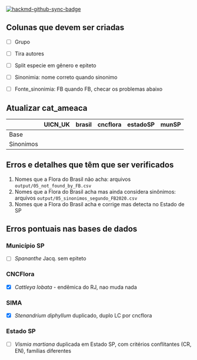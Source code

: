 [![hackmd-github-sync-badge](https://hackmd.io/a1llZOqCTw6DEZoUCJ1q2g/badge)](https://hackmd.io/a1llZOqCTw6DEZoUCJ1q2g)


## Colunas que devem ser criadas 

- [ ] Grupo
- [ ] Tira autores
- [ ] Split especie em gênero e epiteto
- [ ] Sinonimia: nome correto quando sinonimo
- [ ] Fonte_sinonimia: FB quando FB, checar os problemas abaixo


## Atualizar cat_ameaca


|           | UICN_UK  | brasil   | cncflora | estadoSP |  munSP   |
|-----------| -------- | -------- | -------- | -------- | -------- |
| Base      |          |          |          |          |          |
| Sinonimos |          |          |          |          |          |



## Erros e detalhes que têm que ser verificados

1. Nomes que a Flora do Brasil não acha: arquivos `output/05_not_found_by_FB.csv`
1. Nomes que a Flora do Brasil acha mas ainda considera sinônimos: arquivos `output/05_sinonimos_segundo_FB2020.csv`
1. Nomes que a Flora do Brasil acha e corrige mas detecta no Estado de SP


## Erros pontuais nas bases de dados

### Município SP
- [ ] _Spananthe_ Jacq. sem epiteto

### CNCFlora
- [x] _Cattleya lobata_ - endêmica do RJ, nao muda nada

### SIMA 
- [x] _Stenandrium diphyllum_ duplicado, duplo LC por cncflora

### Estado SP
- [ ] _Vismia martiana_ duplicada em Estado SP, com critérios conflitantes (CR, EN), famílias diferentes

